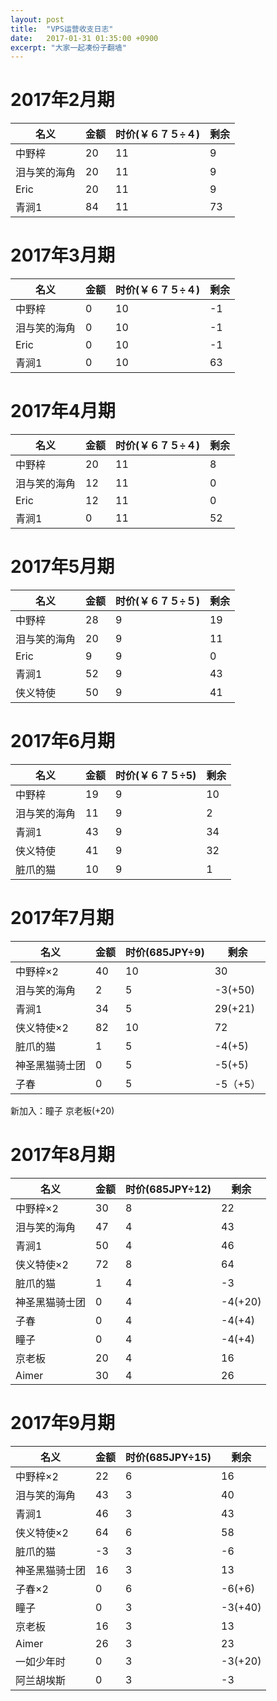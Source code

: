 ```yaml
---
layout: post
title:  "VPS运营收支日志"
date:   2017-01-31 01:35:00 +0900
excerpt: "大家一起凑份子翻墙"
---
```


# 2017年2月期

|名义|金额|时价(￥６７５÷４)|剩余|
|---|----|--------------|----|
|中野梓|20|11|9|
|泪与笑的海角|20|11|9|
|Eric|20|11|9|
|青涧1|84|11|73|

# 2017年3月期

|名义|金额|时价(￥６７５÷４)|剩余|
|---|----|--------------|----|
|中野梓|0|10|-1|
|泪与笑的海角|0|10|-1|
|Eric|0|10|-1|
|青涧1|0|10|63|

# 2017年4月期

|名义|金额|时价(￥６７５÷４)|剩余|
|---|----|--------------|----|
|中野梓|20|11|8|
|泪与笑的海角|12|11|0|
|Eric|12|11|0|
|青涧1|0|11|52|

# 2017年5月期

|名义|金额|时价(￥６７５÷５)|剩余|
|---|----|--------------|----|
|中野梓|28|9|19|
|泪与笑的海角|20|9|11|
|Eric|9|9|0|
|青涧1|52|9|43|
|侠义特使|50|9|41|

# 2017年6月期

|名义|金额|时价(￥６７５÷5)|剩余|
|---|----|--------------|---|
|中野梓|19|9|10|
|泪与笑的海角|11|9|2|
|青涧1|43|9|34|
|侠义特使|41|9|32|
|脏爪的猫|10|9|1|

# 2017年7月期

|名义|金额|时价(685JPY÷9)|剩余|
|---|----|-------------|---|
|中野梓×2|40|10|30|
|泪与笑的海角|2|5|-3(+50)|
|青涧1|34|5|29(+21)|
|侠义特使×2|82|10|72|
|脏爪的猫|1|5|-4(+5)|
|神圣黑猫骑士团|0|5|-5(+5)|
|子春|0|5|-5（+5）|

新加入：瞳子 京老板(+20)

# 2017年8月期

|名义|金额|时价(685JPY÷12)|剩余|
|---|----|--------------|---|
|中野梓×2|30|8|22|
|泪与笑的海角|47|4|43|
|青涧1|50|4|46|
|侠义特使×2|72|8|64|
|脏爪的猫|1|4|-3|
|神圣黑猫骑士团|0|4|-4(+20)|
|子春|0|4|-4(+4)|
|瞳子|0|4|-4(+4)|
|京老板|20|4|16|
|Aimer|30|4|26|

# 2017年9月期

|名义|金额|时价(685JPY÷15)|剩余|
|---|----|--------------|---|
|中野梓×2|22|6|16|
|泪与笑的海角|43|3|40|
|青涧1|46|3|43|
|侠义特使×2|64|6|58|
|脏爪的猫|-3|3|-6|
|神圣黑猫骑士团|16|3|13|
|子春×2|0|6|-6(+6)|
|瞳子|0|3|-3(+40)|
|京老板|16|3|13|
|Aimer|26|3|23|
|一如少年时|0|3|-3(+20)|
|阿兰胡埃斯|0|3|-3|
